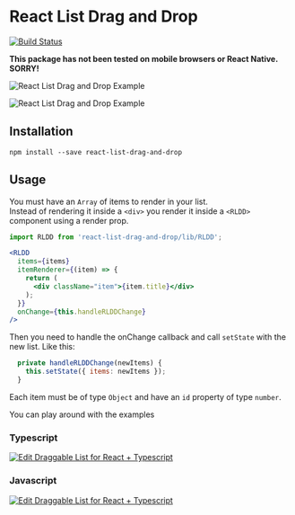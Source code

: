 # React List Drag and Drop

[![Build Status](https://travis-ci.org/JulianG/react-list-drag-and-drop.svg?branch=master&x)](https://travis-ci.org/JulianG/react-list-drag-and-drop)

**This package has not been tested on mobile browsers or React Native. SORRY!**

![React List Drag and Drop Example](https://github.com/JulianG/react-list-drag-and-drop/blob/master/demos/horizontal-fruits.gif?raw=true "React List Drag and Drop Example")

![React List Drag and Drop Example](https://github.com/JulianG/react-list-drag-and-drop/blob/master/demos/vertical-fruits.gif?raw=true "React List Drag and Drop Example")

## Installation

```
npm install --save react-list-drag-and-drop
```

## Usage

You must have an `Array` of items to render in your list.  
Instead of rendering it inside a `<div>` you render it inside a `<RLDD>` component using a render prop.

```javascript
import RLDD from 'react-list-drag-and-drop/lib/RLDD';
```

```jsx
<RLDD
  items={items}
  itemRenderer={(item) => {
    return (
      <div className="item">{item.title}</div>
    );
  }}
  onChange={this.handleRLDDChange}
/>
```
Then you need to handle the onChange callback and call `setState` with the new list. Like this:
```javascript
  private handleRLDDChange(newItems) {
    this.setState({ items: newItems });
  }
```

Each item must be of type `Object` and have an `id` property of type `number`.  

You can play around with the examples

### Typescript

[![Edit Draggable List for React + Typescript](https://codesandbox.io/static/img/play-codesandbox.svg)](https://codesandbox.io/s/k517m55m2v?autoresize=1&hidenavigation=1)

### Javascript 

[![Edit Draggable List for React + Typescript](https://codesandbox.io/static/img/play-codesandbox.svg)](https://codesandbox.io/s/18050jnp27?autoresize=1&hidenavigation=1)
